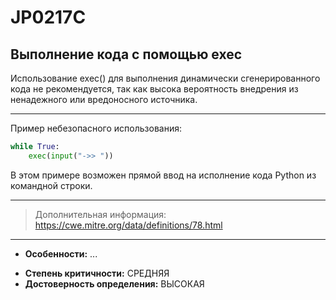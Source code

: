 # JP0217C
## Выполнение кода с помощью exec
Использование exec() для выполнения динамически сгенерированного кода
не рекомендуется, так как высока вероятность внедрения из ненадежного или
вредоносного источника.

---
Пример небезопасного использования:
```python linenums="1"
while True:
    exec(input("->> "))
```
В этом примере возможен прямой ввод на исполнение кода Python из командной строки.

---
> Дополнительная информация:
> <https://cwe.mitre.org/data/definitions/78.html>
---
* __Особенности:__ ...
<!---
Поменять степень на ВЫСОКАЯ
-->
* __Степень критичности:__ СРЕДНЯЯ
* __Достоверность определения:__ ВЫСОКАЯ
